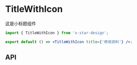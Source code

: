 # TitleWithIcon

这是小标题组件

```jsx
import { TitleWithIcon } from 'x-star-design';

export default () => <TitleWithIcon title={'修改资料'} />;
```

## API

<API id="TitleWithIcon"></API>
